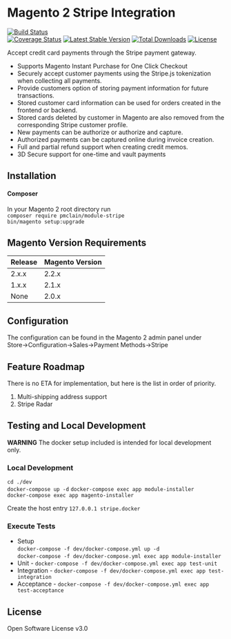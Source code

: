 # Magento 2 Stripe Integration

[![Build Status](https://travis-ci.org/pmclain/module-stripe.svg?branch=master)](https://travis-ci.org/pmclain/module-stripe)  
[![Coverage Status](https://coveralls.io/repos/github/pmclain/module-stripe/badge.svg?branch=master)](https://coveralls.io/github/pmclain/module-stripe?branch=master)
[![Latest Stable Version](https://poser.pugx.org/pmclain/module-stripe/v/stable)](https://packagist.org/packages/pmclain/module-stripe)
[![Total Downloads](https://poser.pugx.org/pmclain/module-stripe/downloads)](https://packagist.org/packages/pmclain/module-stripe)
[![License](https://poser.pugx.org/pmclain/module-stripe/license)](https://packagist.org/packages/pmclain/module-stripe)

Accept credit card payments through the Stripe payment gateway.

* Supports Magento Instant Purchase for One Click Checkout
* Securely accept customer payments using the Stripe.js tokenization when
collecting all payments.
* Provide customers option of storing payment information for future 
transactions.
* Stored customer card information can be used for orders created in the
frontend or backend.
* Stored cards deleted by customer in Magento are also removed from the
corresponding Stripe customer profile.
* New payments can be authorize or authorize and capture.
* Authorized payments can be captured online during invoice creation.
* Full and partial refund support when creating credit memos.
* 3D Secure support for one-time and vault payments

## Installation
#### Composer
In your Magento 2 root directory run  
`composer require pmclain/module-stripe`  
`bin/magento setup:upgrade`  

## Magento Version Requirements
| Release | Magento Version |
| ------- | --------------- |
| 2.x.x   | 2.2.x           |
| 1.x.x   | 2.1.x           |
| None    | 2.0.x           |

## Configuration
The configuration can be found in the Magento 2 admin panel under  
Store->Configuration->Sales->Payment Methods->Stripe

## Feature Roadmap
There is no ETA for implementation, but here is the list in order of priority.
1. Multi-shipping address support
2. Stripe Radar

## Testing and Local Development
**WARNING**
The docker setup included is intended for local development only.

### Local Development
`cd ./dev`  
`docker-compose up -d` 
`docker-compose exec app module-installer`  
`docker-compose exec app magento-installer`

Create the host entry `127.0.0.1 stripe.docker`

### Execute Tests
 * Setup  
    `docker-compose -f dev/docker-compose.yml up -d`  
    `docker-compose -f dev/docker-compose.yml exec app module-installer`  
 * Unit - `docker-compose -f dev/docker-compose.yml exec app test-unit`
 * Integration - `docker-compose -f dev/docker-compose.yml exec app test-integration`
 * Acceptance - `docker-compose -f dev/docker-compose.yml exec app test-acceptance`

## License
Open Software License v3.0
